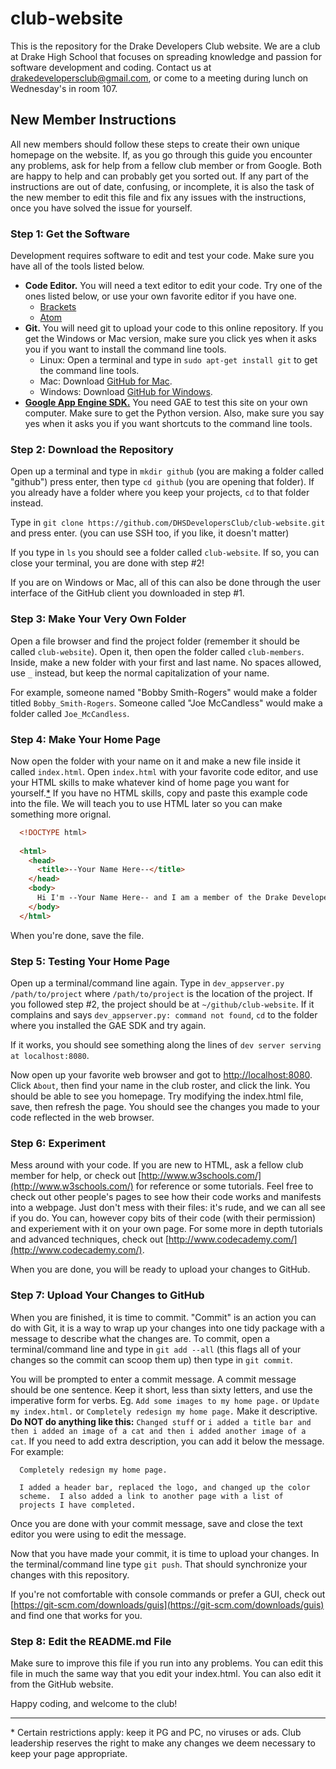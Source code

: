 # club-website

This is the repository for the Drake Developers Club website.  We are a club at Drake High School that focuses on spreading knowledge and passion for software development and coding.  Contact us at [drakedevelopersclub@gmail.com](mailto:drakedevelopersclub@gmail.com), or come to a meeting during lunch on Wednesday's in room 107.

## New Member Instructions

All new members should follow these steps to create their own unique homepage on the website.  If, as you go through this guide you encounter any problems, ask for help from a fellow club member or from Google.  Both are happy to help and can probably get you sorted out.  If any part of the instructions are out of date, confusing, or incomplete, it is also the task of the new member to edit this file and fix any issues with the instructions, once you have solved the issue for yourself.

### Step 1: Get the Software

Development requires software to edit and test your code.  Make sure you have all of the tools listed below.

- **Code Editor.** You will need a text editor to edit your code.  Try one of the ones listed below, or use your own favorite editor if you have one.
  - [Brackets](http://brackets.io/)
  - [Atom](https://atom.io/)
- **Git.** You will need git to upload your code to this online repository.  If you get the Windows or Mac version, make sure you click yes when it asks you if you want to install the command line tools.
  - Linux: Open a terminal and type in `sudo apt-get install git` to get the command line tools.
  - Mac: Download [GitHub for Mac](https://mac.github.com/).
  - Windows: Download [GitHub for Windows](https://windows.github.com/).
- [**Google App Engine SDK.**](https://cloud.google.com/appengine/downloads) You need GAE to test this site on your own computer.  Make sure to get the Python version.  Also, make sure you say yes when it asks you if you want shortcuts to the command line tools.

### Step 2: Download the Repository

Open up a terminal and type in `mkdir github` (you are making a folder called "github") press enter, then type `cd github` (you are opening that folder).  If you already have a folder where you keep your projects, `cd` to that folder instead.

Type in `git clone https://github.com/DHSDevelopersClub/club-website.git` and press enter.  (you can use SSH too, if you like, it doesn't matter)

If you type in `ls` you should see a folder called `club-website`.  If so, you can close your terminal, you are done with step #2!

If you are on Windows or Mac, all of this can also be done through the user interface of the GitHub client you downloaded in step #1.

### Step 3: Make Your Very Own Folder

Open a file browser and find the project folder (remember it should be called `club-website`).  Open it, then open the folder called `club-members`.  Inside, make a new folder with your first and last name.  No spaces allowed, use `_` instead, but keep the normal capitalization of your name.

For example, someone named "Bobby Smith-Rogers" would make a folder titled `Bobby_Smith-Rogers`.  Someone called "Joe McCandless" would make a folder called `Joe_McCandless`.

### Step 4: Make Your Home Page

Now open the folder with your name on it and make a new file inside it called `index.html`.  Open `index.html` with your favorite code editor, and use your HTML skills to make whatever kind of home page you want for yourself.[*](#restrictions)  If you have no HTML skills, copy and paste this example code into the file.  We will teach you to use HTML later so you can make something more orignal.

```html
  <!DOCTYPE html>
  
  <html>
    <head>
      <title>--Your Name Here--</title>
    </head>
    <body>
      Hi I'm --Your Name Here-- and I am a member of the Drake Developer's Club.
    </body>
  </html>
```

When you're done, save the file.

### Step 5: Testing Your Home Page

Open up a terminal/command line again.  Type in `dev_appserver.py /path/to/project` where `/path/to/project` is the location of the project.  If you followed step #2, the project should be at `~/github/club-website`.  If it complains and says `dev_appserver.py: command not found`, `cd` to the folder where you installed the GAE SDK and try again.

If it works, you should see something along the lines of `dev server serving at localhost:8080`.

Now open up your favorite web browser and got to [http://localhost:8080](http://localhost:8080).  Click `About`, then find your name in the club roster, and click the link.  You should be able to see you homepage.  Try modifying the index.html file, save, then refresh the page.  You should see the changes you made to your code reflected in the web browser.

### Step 6: Experiment

Mess around with your code.  If you are new to HTML, ask a fellow club member for help, or check out [http://www.w3schools.com/](http://www.w3schools.com/) for reference or some tutorials.  Feel free to check out other people's pages to see how their code works and manifests into a webpage.  Just don't mess with their files: it's rude, and we can all see if you do.  You can, however copy bits of their code (with their permission) and experiement with it on your own page. For some more in depth tutorials and advanced techniques, check out [http://www.codecademy.com/](http://www.codecademy.com/).

When you are done, you will be ready to upload your changes to GitHub.

### Step 7: Upload Your Changes to GitHub

When you are finished, it is time to commit.  "Commit" is an action you can do with Git, it is a way to wrap up your changes into one tidy package with a message to describe what the changes are.  To commit, open a terminal/command line and type in `git add --all` (this flags all of your changes so the commit can scoop them up) then type in `git commit`.

You will be prompted to enter a commit message.  A commit message should be one sentence.  Keep it short, less than sixty letters, and use the imperative form for verbs.  Eg. `Add some images to my home page.` or `Update my index.html.` or `Completely redesign my home page.`  Make it descriptive.  **Do NOT do anything like this:** `Changed stuff` or `i added a title bar and then i added an image of a cat and then i added another image of a cat`.  If you need to add extra description, you can add it below the message.  For example:

```
  Completely redesign my home page.
  
  I added a header bar, replaced the logo, and changed up the color 
  scheme.  I also added a link to another page with a list of 
  projects I have completed.
```

Once you are done with your commit message, save and close the text editor you were using to edit the message.

Now that you have made your commit, it is time to upload your changes.  In the terminal/command line type `git push`.  That should synchronize your changes with this repository.

If you're not comfortable with console commands or prefer a GUI, check out [https://git-scm.com/downloads/guis](https://git-scm.com/downloads/guis) and find one that works for you.

### Step 8: Edit the README.md File

Make sure to improve this file if you run into any problems.  You can edit this file in much the same way that you edit your index.html.  You can also edit it from the GitHub website.

Happy coding, and welcome to the club!

------

<a name="restrictions"></a>
\* Certain restrictions apply: keep it PG and PC, no viruses or ads.  Club leadership reserves the right to make any changes we deem necessary to keep your page appropriate.
